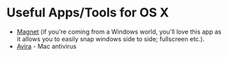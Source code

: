 # Useful Apps/Tools for OS X
* [Magnet](http://magnet.crowdcafe.com/) (if you're coming from a Windows world, you'll love this app as it allows you to easily snap windows side to side; fullscreen etc.). 
* [Avira](https://www.avira.com/) - Mac antivirus